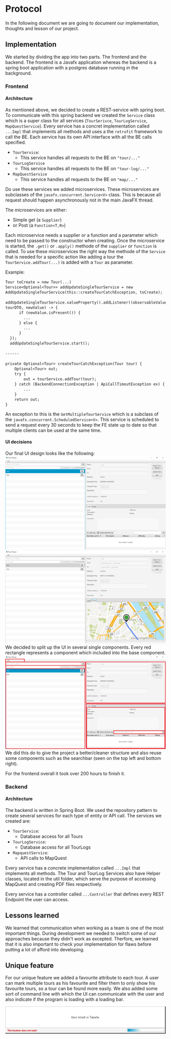 # Protocol

In the following document we are going to
document our implementation, thoughts and lesson of our project.

## Implementation

We started by dividing the app into two parts. The frontend and the backend. The frontend is a Javafx
application whereas the backend is a spring boot application with a postgres database running in the background.

### Frontend

#### Architecture

As mentioned above, we decided to create a REST-service with spring boot.
To communicate with this spring backend we created the `Service` class which is a
super class for all services (`TourSerivce`, `TourLogService`, `MapQuestService`). Every service has a concret
implementation called `...Impl` that implements all methods
and uses a the `retrofit` framework to call the BE. Each service has its own API interface with all the BE calls
specified.

- `TourService`:
    - This service handles all requests to the BE on `"tour/..."`
- `TourLogService`
    - This service handles all requests to the BE on `"tour-log/..."`
- `MapQuestService`
    - This service handles all requests to the BE on `"map/..."`

Do use these services we added microservices. These microservices are subclasses of the `javafx.concurrent.Service<V>`
class.
This is because all request should happen asynchronously not in the main JavaFX thread.

The microservices are either:

- Simple get (a `Supplier`)
- or Post (a `Function<T,R>`)

Each microservice needs a supplier or a function and a parameter which need to be passed to the
constructor when creating. Once the microservice is started, the `.get()` or `.apply()` methode of the `supplier` or
`function` is called. To use these microservices the right way the methode of the `Service` that
is needed for a specific action like adding a tour the `TourService.addTour(...)` is added with a `Tour` as parameter.

Example:

```
Tour toCreate = new Tour(...)
Service<Optional<Tour>> addUpdateSingleTourService = new AddUpdateSingleTourService(this::createTourCatchException, toCreate);
  addUpdateSingleTourService.valueProperty().addListener((observableValue, tourDTO, newValue) -> {
      if (newValue.isPresent()) {
        ...
      } else {
        ...
      }
  });
  addUpdateSingleTourService.start();
  
------

private Optional<Tour> createTourCatchException(Tour tour) {
    Optional<Tour> out;
    try {
        out = tourService.addTour(tour);
    } catch (BackendConnectionException | ApiCallTimoutException ex) {
        ...
    }
    return out;
}
```

An exception to this is the `GetMultipleTourService` which is a subclass of the `javafx.concurrent.ScheduledService<V>`.
This service is scheduled to send a request every 30 seconds to keep the FE state up to date so that multiple clients
can be used at the same time.

#### UI decisions

Our final UI design looks like the following:
![TourPlannerUI](src/main/resources/TourPlannerUI.PNG)
![TourPlannerUI2](src/main/resources/TourPlannerUI2.PNG)
We decided to split up the UI in several single components. Every red rectangle represents a component which included
into the base component.
![TourPlannerUIComponents](src/main/resources/TourPlannerUIComponents.PNG)
We did this do to give the project a better/cleaner structure and also reuse some
components such as the searchbar (seen on the top left and bottom right).

For the frontend overall it took over 200 hours to finish it.

### Backend

#### Architecture

The backend is written in Spring Boot. We used the repository pattern to create several services for each type of entity
or API call. The services we created are:

- `TourService`:
    - Database access for all Tours
- `TourLogService`:
    - Database access for all TourLogs
- `MapquestService`:
    - API calls to MapQuest

Every service has a concrete implementation called `...Impl` that implements all methods. The Tour and TourLog Services also 
have Helper classes, located in the util folder, which serve the purpose of accessing MapQuest and creating PDF files respectively. 

Every service has a controller called `...Controller` that defines every REST Endpoint the user can access.

## Lessons learned

We learned that communication when working as a team is one of the most important things.
During development we needed to switch some of our approaches because they didn't work as excepted. Therfore, we learned
that it is also important to check your implementation for flaws before putting a lot of afford into developing.

## Unique feature

For our unique feature we added a favourite attribute to each tour. A user can mark multiple tours as his favourite and
filter them to only show his favourite tours, so a tour can be found more easily. We also added some sort
of command line with which the UI can communicate with the user and also indicate if the program is loading with a
loading bar.

![LoadingBar](src/main/resources/InfoBar.png)


